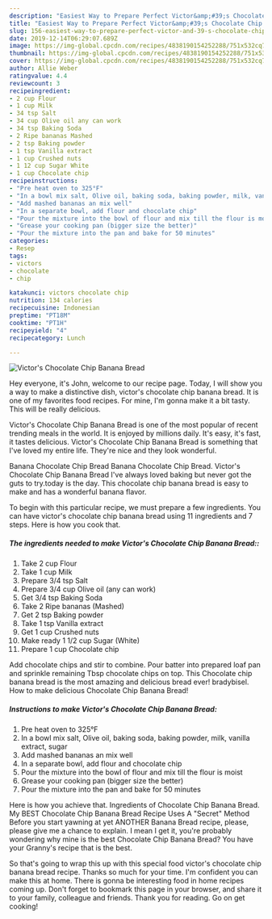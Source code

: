 ```yaml
---
description: "Easiest Way to Prepare Perfect Victor&amp;#39;s Chocolate Chip Banana Bread"
title: "Easiest Way to Prepare Perfect Victor&amp;#39;s Chocolate Chip Banana Bread"
slug: 156-easiest-way-to-prepare-perfect-victor-and-39-s-chocolate-chip-banana-bread
date: 2019-12-14T06:29:07.689Z
image: https://img-global.cpcdn.com/recipes/4838190154252288/751x532cq70/victors-chocolate-chip-banana-bread-recipe-main-photo.jpg
thumbnail: https://img-global.cpcdn.com/recipes/4838190154252288/751x532cq70/victors-chocolate-chip-banana-bread-recipe-main-photo.jpg
cover: https://img-global.cpcdn.com/recipes/4838190154252288/751x532cq70/victors-chocolate-chip-banana-bread-recipe-main-photo.jpg
author: Allie Weber
ratingvalue: 4.4
reviewcount: 3
recipeingredient:
- 2 cup Flour
- 1 cup Milk
- 34 tsp Salt
- 34 cup Olive oil any can work
- 34 tsp Baking Soda
- 2 Ripe bananas Mashed
- 2 tsp Baking powder
- 1 tsp Vanilla extract
- 1 cup Crushed nuts
- 1 12 cup Sugar White
- 1 cup Chocolate chip
recipeinstructions:
- "Pre heat oven to 325°F"
- "In a bowl mix salt, Olive oil, baking soda, baking powder, milk, vanilla extract, sugar"
- "Add mashed bananas an mix well"
- "In a separate bowl, add flour and chocolate chip"
- "Pour the mixture into the bowl of flour and mix till the flour is moist"
- "Grease your cooking pan (bigger size the better)"
- "Pour the mixture into the pan and bake for 50 minutes"
categories:
- Resep
tags:
- victors
- chocolate
- chip

katakunci: victors chocolate chip
nutrition: 134 calories
recipecuisine: Indonesian
preptime: "PT18M"
cooktime: "PT1H"
recipeyield: "4"
recipecategory: Lunch

---
```



![Victor&#39;s Chocolate Chip Banana Bread](https://img-global.cpcdn.com/recipes/4838190154252288/751x532cq70/victors-chocolate-chip-banana-bread-recipe-main-photo.jpg)

Hey everyone, it's John, welcome to our recipe page. Today, I will show you a way to make a distinctive dish, victor&#39;s chocolate chip banana bread. It is one of my favorites food recipes. For mine, I'm gonna make it a bit tasty. This will be really delicious.

Victor&#39;s Chocolate Chip Banana Bread is one of the most popular of recent trending meals in the world. It is enjoyed by millions daily. It's easy, it's fast, it tastes delicious. Victor&#39;s Chocolate Chip Banana Bread is something that I've loved my entire life. They're nice and they look wonderful.

Banana Chocolate Chip Bread Banana Chocolate Chip Bread. Victor&#39;s Chocolate Chip Banana Bread I&#39;ve always loved baking but never got the guts to try.today is the day. This chocolate chip banana bread is easy to make and has a wonderful banana flavor.


To begin with this particular recipe, we must prepare a few ingredients. You can have victor&#39;s chocolate chip banana bread using 11 ingredients and 7 steps. Here is how you cook that.

##### The ingredients needed to make Victor&#39;s Chocolate Chip Banana Bread::

1. Take 2 cup Flour
1. Take 1 cup Milk
1. Prepare 3/4 tsp Salt
1. Prepare 3/4 cup Olive oil (any can work)
1. Get 3/4 tsp Baking Soda
1. Take 2 Ripe bananas (Mashed)
1. Get 2 tsp Baking powder
1. Take 1 tsp Vanilla extract
1. Get 1 cup Crushed nuts
1. Make ready 1 1/2 cup Sugar (White)
1. Prepare 1 cup Chocolate chip


Add chocolate chips and stir to combine. Pour batter into prepared loaf pan and sprinkle remaining Tbsp chocolate chips on top. This Chocolate chip banana bread is the most amazing and delicious bread ever! bradybisel. How to make delicious Chocolate Chip Banana Bread! 

##### Instructions to make Victor&#39;s Chocolate Chip Banana Bread:

1. Pre heat oven to 325°F
1. In a bowl mix salt, Olive oil, baking soda, baking powder, milk, vanilla extract, sugar
1. Add mashed bananas an mix well
1. In a separate bowl, add flour and chocolate chip
1. Pour the mixture into the bowl of flour and mix till the flour is moist
1. Grease your cooking pan (bigger size the better)
1. Pour the mixture into the pan and bake for 50 minutes


Here is how you achieve that. Ingredients of Chocolate Chip Banana Bread. My BEST Chocolate Chip Banana Bread Recipe Uses A &#34;Secret&#34; Method Before you start yawning at yet ANOTHER Banana Bread recipe, please, please give me a chance to explain. I mean I get it, you&#39;re probably wondering why mine is the best Chocolate Chip Banana Bread? You have your Granny&#39;s recipe that is the best. 

So that's going to wrap this up with this special food victor&#39;s chocolate chip banana bread recipe. Thanks so much for your time. I'm confident you can make this at home. There is gonna be interesting food in home recipes coming up. Don't forget to bookmark this page in your browser, and share it to your family, colleague and friends. Thank you for reading. Go on get cooking!
